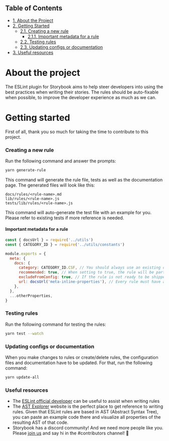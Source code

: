 ## Table of Contents

- [1. About the Project](#about-the-project)
- [2. Getting Started](#getting-started)
  - [2.1. Creating a new rule](#creating-a-new-rule)
    - [2.1.1. Important metadata for a rule](#important-metadata-for-a-rule)
  - [2.2. Testing rules](#testing-rules)
  - [2.3. Updating configs or documentation](#updating-configs-or-documentation)
- [3. Useful resources](#useful-resources)

# About the project

The ESLint plugin for Storybook aims to help steer developers into using the best practices when writing their stories. The rules should be auto-fixable when possible, to improve the developer experience as much as we can.

# Getting started

First of all, thank you so much for taking the time to contribute to this project.

### Creating a new rule

Run the following command and answer the prompts:

```sh
yarn generate-rule
```

This command will generate the rule file, tests as well as the documentation page.
The generated files will look like this:

```
docs/rules/<rule-name>.md
lib/rules/<rule-name>.js
tests/lib/rules/<rule-name>.js
```

This command will auto-generate the test file with an example for you. Please refer to existing tests if more reference is needed.

#### Important metadata for a rule

```js
const { docsUrl } = require('../utils')
const { CATEGORY_ID } = require('../utils/constants')

module.exports = {
  meta: {
    docs: {
      category: CATEGORY_ID.CSF, // You should always use an existing category from the CATEGORY_ID enum, or create a new one there
      recommended: true, // When setting to true, the rule will be part of plugin:storybook/recommended
      excludeFromConfig: true, // If the rule is not ready to be shipped in any category, set this flag to true, otherwise remove it
      url: docsUrl('meta-inline-properties'), // Every rule must have a URL to the documentation page. Use docsUrl to build it
    },
  },
  ...otherProperties,
}
```

### Testing rules

Run the following command for testing the rules:

```sh
yarn test --watch
```

### Updating configs or documentation

When you make changes to rules or create/delete rules, the configuration files and documentation have to be updated. For that, run the following command:

```sh
yarn update-all
```

### Useful resources

- The [ESLint official developer](https://eslint.org/docs/developer-guide/working-with-rules) can be useful to assist when writing rules
- The [AST Explorer](https://astexplorer.net/) website is the perfect place to get reference to writing rules. Given that ESLint rules are based in AST (Abstract Syntax Tree), you can paste an example code there and visualize all properties of the resulting AST of that code.
- Storybook has a discord community! And we need more people like you. Please [join us](https://discord.gg/storybook) and say hi in the #contributors channel! 👋
